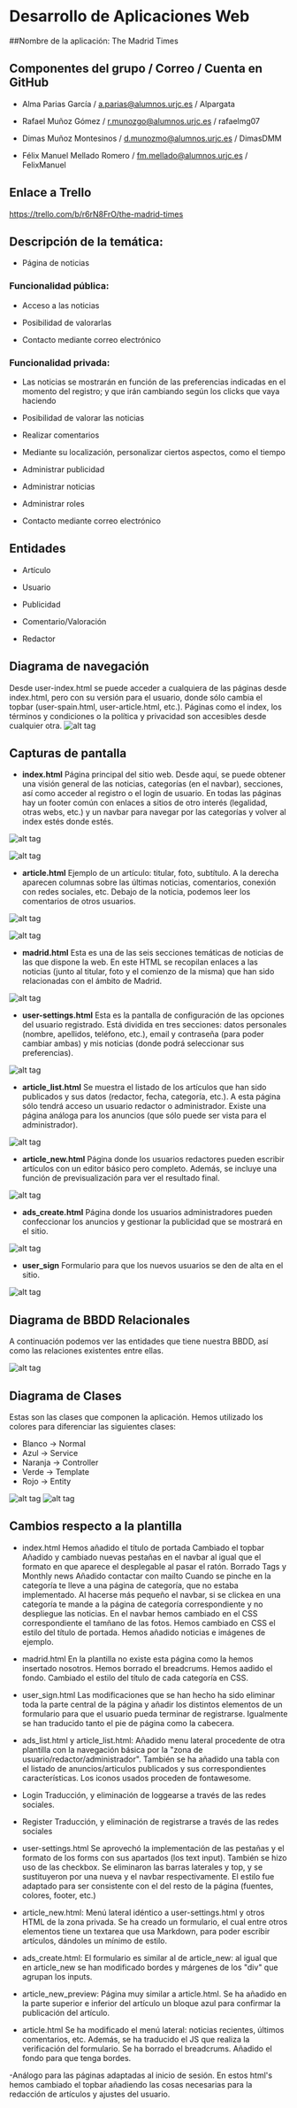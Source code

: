 # Desarrollo de Aplicaciones Web


##Nombre de la aplicación: The Madrid Times



## Componentes del grupo / Correo / Cuenta en GitHub
 
 - Alma Parias García / a.parias@alumnos.urjc.es / Alpargata

 - Rafael Muñoz Gómez / r.munozgo@alumnos.urjc.es / rafaelmg07

 - Dimas Muñoz Montesinos / d.munozmo@alumnos.urjc.es / DimasDMM

 - Félix Manuel Mellado Romero / fm.mellado@alumnos.urjc.es / FelixManuel



## Enlace a Trello

https://trello.com/b/r6rN8FrO/the-madrid-times



## Descripción de la temática:
 - Página de noticias

### Funcionalidad pública:
 
- Acceso a las noticias

 - Posibilidad de valorarlas

 - Contacto mediante correo electrónico

### Funcionalidad privada:
 - Las noticias se mostrarán en función de las preferencias indicadas en el momento del registro; y que irán cambiando según los clicks que vaya haciendo
 - Posibilidad de valorar las noticias
 - Realizar comentarios
 
- Mediante su localización, personalizar ciertos aspectos, como el tiempo

 - Administrar publicidad

 - Administrar noticias

 - Administrar roles

 - Contacto mediante correo electrónico



## Entidades

 - Artículo

 - Usuario
 
 - Publicidad

 - Comentario/Valoración

 - Redactor

## Diagrama de navegación
Desde user-index.html se puede acceder a cualquiera de las páginas desde index.html, pero con su versión para el usuario, donde sólo cambia el topbar (user-spain.html, user-article.html, etc.).
Páginas como el index, los términos y condiciones o la política y privacidad son accesibles desde cualquier otra.
![alt tag](https://github.com/DimasDMM/daw/blob/master/screenshots/Navigation_diagram.png)

## Capturas de pantalla

- **index.html**
Página principal del sitio web. Desde aquí, se puede obtener una visión general de las noticias, categorías (en el navbar), secciones, así como acceder al registro o el login de usuario. En todas las páginas hay un footer común con enlaces a sitios de otro interés (legalidad, otras webs, etc.) y un navbar para navegar por las categorías y volver al index estés donde estés.

![alt tag](https://github.com/DimasDMM/daw/blob/master/screenshots/index.jpg)

![alt tag](https://github.com/DimasDMM/daw/blob/master/screenshots/footer.jpg)

- **article.html**
Ejemplo de un artículo: titular, foto, subtítulo. A la derecha aparecen columnas sobre las últimas noticias, comentarios, conexión con redes sociales, etc. Debajo de la noticia, podemos leer los comentarios de otros usuarios.

![alt tag](https://github.com/DimasDMM/daw/blob/master/screenshots/articulo.jpg)

![alt tag](https://github.com/DimasDMM/daw/blob/master/screenshots/comentarios.jpg)

- **madrid.html**
Esta es una de las seis secciones temáticas de noticias de las que dispone la web. En este HTML se recopilan enlaces a las noticias (junto al titular, foto y el comienzo de la misma) que han sido relacionadas con el ámbito de Madrid.

![alt tag](https://github.com/DimasDMM/daw/blob/master/screenshots/madrid.jpg)

- **user-settings.html**
Esta es la pantalla de configuración de las opciones del usuario registrado. Está dividida en tres secciones: datos personales (nombre, apellidos, teléfono, etc.), email y contraseña (para poder cambiar ambas) y mis noticias (donde podrá seleccionar sus preferencias).

![alt tag](https://github.com/DimasDMM/daw/blob/master/screenshots/ajustes.jpg)

- **article_list.html**
Se muestra el listado de los artículos que han sido publicados y sus datos (redactor, fecha, categoría, etc.). A esta página sólo tendrá acceso un usuario redactor o administrador. Existe una página análoga para los anuncios (que sólo puede ser vista para el administrador).

![alt tag](https://github.com/DimasDMM/daw/blob/master/screenshots/lista_articulos.jpg)

- **article_new.html**
Página donde los usuarios redactores pueden escribir artículos con un editor básico pero completo. Además, se incluye una función de previsualización para ver el resultado final.

![alt tag](https://github.com/DimasDMM/daw/blob/master/screenshots/redactar_articulo.jpg)

- **ads_create.html**
Página donde los usuarios administradores pueden confeccionar los anuncios y gestionar la publicidad que se mostrará en el sitio.

![alt tag](https://github.com/DimasDMM/daw/blob/master/screenshots/redactar_anuncio.jpg)

- **user_sign**
Formulario para que los nuevos usuarios se den de alta en el sitio.

![alt tag](https://github.com/DimasDMM/daw/blob/master/screenshots/registro.jpg)

## Diagrama de BBDD Relacionales
A continuación podemos ver las entidades que tiene nuestra BBDD, así como las relaciones existentes entre ellas.

![alt tag](https://github.com/DimasDMM/daw/blob/master/screenshots/BBDDRelacional.jpg)

## Diagrama de Clases

Estas son las clases que componen la aplicación. Hemos utilizado los colores para diferenciar las siguientes clases:
 - Blanco  -> Normal
 - Azul    -> Service
 - Naranja -> Controller
 - Verde   -> Template
 - Rojo    -> Entity
 
![alt tag](https://github.com/DimasDMM/daw/blob/master/screenshots/Classes.jpg)
![alt tag](https://github.com/DimasDMM/daw/blob/master/screenshots/ClassesOpcion.jpg)

## Cambios respecto a la plantilla

 - index.html
 Hemos añadido el título de portada
 Cambiado el topbar
 Añadido y cambiado nuevas pestañas en el navbar al igual que el formato en que aparece el desplegable al pasar el ratón.
 Borrado Tags y Monthly news
 Añadido contactar con mailto
 Cuando se pinche en la categoría te lleve a una página de categoría, que no estaba implementado.
 Al hacerse más pequeño el navbar, si se clickea en una categoría te mande a la página de categoría correspondiente y no despliegue las noticias.
 En el navbar hemos cambiado en el CSS correspondiente el tamñano de las fotos.
 Hemos cambiado en CSS el estilo del título de portada.
 Hemos añadido noticias e imágenes de ejemplo.
 
 - madrid.html
 En la plantilla no existe esta página como la hemos insertado nosotros.
 Hemos borrado el breadcrums.
 Hemos aadido el fondo.
 Cambiado el estilo del título de cada categoría en CSS.
  
 - user_sign.html
 Las modificaciones que se han hecho ha sido eliminar toda la parte central de la página y añadir los distintos elementos de un formulario para que el usuario pueda terminar de registrarse. 
 Igualmente se han traducido tanto el pie de página como la cabecera.
  
 - ads_list.html y article_list.html:
 Añadido menu lateral procedente de otra plantilla con la navegación básica por la "zona de usuario/redactor/administrador". 
 También se ha añadido una tabla con el listado de anuncios/articulos publicados y sus correspondientes características. 
 Los iconos usados proceden de fontawesome.
  
 - Login
 Traducción, y eliminación de loggearse a través de las redes sociales.
 
 - Register 
 Traducción, y eliminación de registrarse a través de las redes sociales

 - user-settings.html 
 Se aprovechó la implementación de las pestañas y el formato de los forms con sus apartados (los text input). 
 También se hizo uso de las checkbox. Se eliminaron las barras laterales y top, y se sustituyeron por una nueva y el navbar respectivamente. 
 El estilo fue adaptado para ser consistente con el del resto de la página (fuentes, colores, footer, etc.)
 
 - article_new.html:
 Menú lateral idéntico a user-settings.html y otros HTML de la zona privada. 
 Se ha creado un formulario, el cual entre otros elementos tiene un textarea que usa Markdown, para poder escribir artículos, dándoles un mínimo de estilo.
 
 - ads_create.html:
 El formulario es similar al de article_new: al igual que en article_new se han modificado bordes y márgenes de los "div" que agrupan los inputs.
 
 - article_new_preview:
 Página muy similar a article.html. 
 Se ha añadido en la parte superior e inferior del artículo un bloque azul para confirmar la publicación del artículo.
 
 - article.html
 Se ha modificado el menú lateral: noticias recientes, últimos comentarios, etc. 
 Además, se ha traducido el JS que realiza la verificación del formulario.
 Se ha borrado el breadcrums.
 Añadido el fondo para que tenga bordes.
 
 -Análogo para las páginas adaptadas al inicio de sesión.
 En estos html's hemos cambiado el topbar añadiendo las cosas necesarias para la redacción de artículos y ajustes del usuario.
